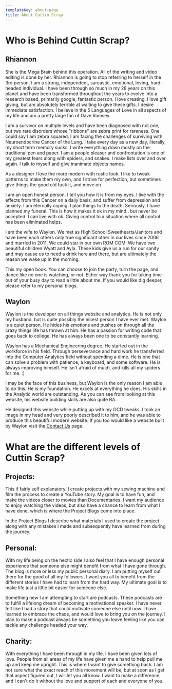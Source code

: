 ```yaml
---
templateKey: about-page
title: About Cuttin Scrap
---
```

# Who is Behind Cuttin Scrap?

## Rhiannon

She is the Mega Brain behind this operation.  All of the writing and video editing is done by her.  Rhiannon is going to stop referring to herself in the 3rd person.  I am a strong, independent, sarcastic, emotional, loving, hard-headed individual.  I have been through so much in my 28 years on this planet and have been transformed throughout the years to evolve into a research based, primarily google, fantastic person.  I love creating.  I love gift giving, but am absolutely terrible at waiting to give these gifts.  I desire immediate satisfaction.  I believe in the 5 Languages of Love in all aspects of my life and am a pretty large fan of Dave Ramsey.  

I am a survivor on multiple levels and have been diagnosed with not one, but two rare disorders whose "ribbons" are zebra print for rareness.  One could say I am zebra squared.  I am facing the challenges of surviving with Neuroendocrine Cancer of the Lung.  I take every day as a new day, literally, my short term memory sucks.  I write everything down mostly on the traditional pen and paper.  I am a people pleaser and confrontation is one of my greatest fears along with spiders, and snakes.  I make lists over and over again.  I talk to myself and give inanimate objects names.

As a designer I love the more modern with rustic look.  I like to tweak patterns to make them my own, and I strive for perfection, but sometimes give things the good old fuck it, and move on.

I am an open honest person.  I tell you how it is from my eyes.  I live with the effects from this Cancer on a daily basis, and suffer from depression and anxiety.  I am eternally coping.  I plan things to the death.  Seriously, I have planned my funeral.  This is how it makes it ok in my mind., but never be accepted.  I can live with ok.  Giving control to a situation where all control has been eliminated helps.  

I am the wife to  Waylon.  We met as High School Sweethearts/Janitors and have been each others only true significant other in our lives since 2006 and married in 2011.  We could star in our own ROM COM. We have two beautiful children Wyatt and Ayla.  These kids give us a run for our sanity and may cause us to need a drink here and there, but are ultimately the reason we wake up in the morning.

This my open book.  You can choose to join the party, turn the page, and dance like no one is watching, or not.  Either way thank you for taking time out of your busy day to read a little about me.  If you would like dig deeper, please refer to my personal blogs.

## Waylon

Waylon is the developer on all things website and analytics.  He is not only my husband, but is quite possibly the nicest person I have ever met.  Waylon is a quiet person.  He hides his emotions and pushes on through all the crazy things life has thrown at him.  He has a passion for writing code that goes back to college.  He has always been one to be constantly learning. 

Waylon has a Mechanical Engineering degree.  He started out in the workforce in his field. Through perseverance and hard work he transferred into the Computer Analytics field without spending a dime. He is one that can solve a problem with patience, a keyboard, and some software.  He is always improving himself.  He isn't afraid of much, and kills all my spiders for me. :)  

I may be the face of this business, but Waylon is the only reason I am able to do this.  He is my foundation.  He excels at everything he does.  His skills in the Analytic world are outstanding.  As you can see from looking at this website, his website building skills are also quite BA.

He designed this website while putting up with my OCD tweaks.  I took an image in my head and very poorly described it to him, and he was able to produce this beautiful modern website.   If you too would like a website built by Waylon visit the [Contact Us](www.cuttinscrap.com/contact) page.

# **What are the different levels of Cuttin Scrap?**

## Projects:

This if fairly self explanatory.  I create projects with my sewing machine and film the process to create a YouTube story.  My goal is to have fun, and make the videos closer to movies than Documentaries.  I want my audience to enjoy watching the videos, but also have a chance to learn from what I have done, which is where the Project Blogs come into place.

In the Project Blogs I describe what materials I used to create the project along with any mistakes I made and subsequently have learned from during the journey.

## Personal:

With my life being on the hectic side I also feel that I have enough personal experience that someone else might benefit from what I have gone through.  The blog is more or less my public personal diary.  I am putting myself out there for the good of all my followers.  I want you all to benefit from the different stories I have had to learn from the hard way.  My ultimate goal is to make life just a little bit easier for someone else.

Something new I am attempting to start are podcasts.  These podcasts are to fulfill a lifelong dream of becoming a motivational speaker.  I have never felt like I had a story that could motivate someone else until now.  I have learned to embrace the chaos, and would love to bring you on the journey.  I plan to make a podcast always be something you leave feeling like you can tackle any challenge headed your way.

## Charity:

With everything I have been through in my life. I have been given lots of love.  People from all areas of my life have given me a hand to help pull me up and keep me upright.  This is where I want to give something back.  I am not sure what the exact reach of this movement will be, but at soon as I get that aspect figured out, I will let you all know.  I want to make a difference, and I can't do  it without the love and support of each and everyone of you.
